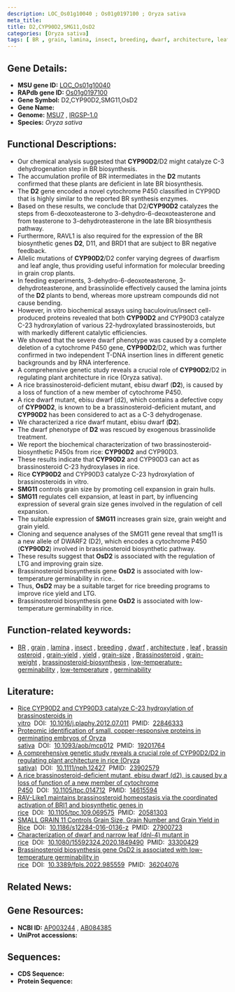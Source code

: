 ```yaml
---
description: LOC_Os01g10040 ; Os01g0197100 ; Oryza sativa
meta_title:
title: D2,CYP90D2,SMG11,OsD2
categories: [Oryza sativa]
tags: [ BR , grain, lamina, insect, breeding, dwarf, architecture, leaf, brassinosteroid, grain yield, yield, grain size, Brassinosteroid, grain weight, brassinosteroid biosynthesis, low-temperature germinability, low-temperature, germinability]
---
```


## Gene Details:
- **MSU gene ID:** [LOC_Os01g10040](http://rice.uga.edu/cgi-bin/ORF_infopage.cgi?orf=LOC_Os01g10040)  
- **RAPdb gene ID:** [Os01g0197100](https://rapdb.dna.affrc.go.jp/locus/?name=Os01g0197100)  
- **Gene Symbol:** D2,CYP90D2,SMG11,OsD2
- **Gene Name:**
- **Genome:**  [MSU7](http://rice.uga.edu/)&nbsp;,&nbsp;[IRGSP-1.0](https://rapdb.dna.affrc.go.jp/download/irgsp1.html)
- **Species:** *Oryza sativa*

## Functional Descriptions:
   - Our chemical analysis suggested that **CYP90D2**/D2 might catalyze C-3 dehydrogenation step in BR biosynthesis.
   - The accumulation profile of BR intermediates in the **D2** mutants confirmed that these plants are deficient in late BR biosynthesis.
   - The **D2** gene encoded a novel cytochrome P450 classified in CYP90D that is highly similar to the reported BR synthesis enzymes.
   - Based on these results, we conclude that D2/**CYP90D2** catalyzes the steps from 6-deoxoteasterone to 3-dehydro-6-deoxoteasterone and from teasterone to 3-dehydroteasterone in the late BR biosynthesis pathway.
   - Furthermore, RAVL1 is also required for the expression of the BR biosynthetic genes **D2**, D11, and BRD1 that are subject to BR negative feedback.
   - Allelic mutations of **CYP90D2**/D2 confer varying degrees of dwarfism and leaf angle, thus providing useful information for molecular breeding in grain crop plants.
   - In feeding experiments, 3-dehydro-6-deoxoteasterone, 3-dehydroteasterone, and brassinolide effectively caused the lamina joints of the **D2** plants to bend, whereas more upstream compounds did not cause bending.
   - However, in vitro biochemical assays using baculovirus/insect cell-produced proteins revealed that both **CYP90D2** and CYP90D3 catalyze C-23 hydroxylation of various 22-hydroxylated brassinosteroids, but with markedly different catalytic efficiencies.
   - We showed that the severe dwarf phenotype was caused by a complete deletion of a cytochrome P450 gene, **CYP90D2**/D2, which was further confirmed in two independent T-DNA insertion lines in different genetic backgrounds and by RNA interference.
   - A comprehensive genetic study reveals a crucial role of **CYP90D2**/D2 in regulating plant architecture in rice (Oryza sativa).
   - A rice brassinosteroid-deficient mutant, ebisu dwarf (**D2**), is caused by a loss of function of a new member of cytochrome P450.
   - A rice dwarf mutant, ebisu dwarf (d2), which contains a defective copy of **CYP90D2**, is known to be a brassinosteroid-deficient mutant, and **CYP90D2** has been considered to act as a C-3 dehydrogenase.
   - We characterized a rice dwarf mutant, ebisu dwarf (**D2**).
   - The dwarf phenotype of **D2** was rescued by exogenous brassinolide treatment.
   - We report the biochemical characterization of two brassinosteroid-biosynthetic P450s from rice: **CYP90D2** and CYP90D3.
   - These results indicate that **CYP90D2** and CYP90D3 can act as brassinosteroid C-23 hydroxylases in rice.
   - Rice **CYP90D2** and CYP90D3 catalyze C-23 hydroxylation of brassinosteroids in vitro.
   - **SMG11** controls grain size by promoting cell expansion in grain hulls.
   - **SMG11** regulates cell expansion, at least in part, by influencing expression of several grain size genes involved in the regulation of cell expansion.
   - The suitable expression of **SMG11** increases grain size, grain weight and grain yield.
   - Cloning and sequence analyses of the SMG11 gene reveal that smg11 is a new allele of DWARF2 (D2), which encodes a cytochrome P450 (**CYP90D2**) involved in brassinosteroid biosynthetic pathway.
   - These results suggest that **OsD2** is associated with the regulation of LTG and improving grain size.
   - Brassinosteroid biosynthesis gene **OsD2** is associated with low-temperature germinability in rice..
   - Thus, **OsD2** may be a suitable target for rice breeding programs to improve rice yield and LTG.
   - Brassinosteroid biosynthesis gene **OsD2** is associated with low-temperature germinability in rice.

## Function-related keywords:
   - [BR](/tags/BR/)&nbsp;,&nbsp;[grain](/tags/grain/)&nbsp;,&nbsp;[lamina](/tags/lamina/)&nbsp;,&nbsp;[insect](/tags/insect/)&nbsp;,&nbsp;[breeding](/tags/breeding/)&nbsp;,&nbsp;[dwarf](/tags/dwarf/)&nbsp;,&nbsp;[architecture](/tags/architecture/)&nbsp;,&nbsp;[leaf](/tags/leaf/)&nbsp;,&nbsp;[brassinosteroid](/tags/brassinosteroid/)&nbsp;,&nbsp;[grain-yield](/tags/grain-yield/)&nbsp;,&nbsp;[yield](/tags/yield/)&nbsp;,&nbsp;[grain-size](/tags/grain-size/)&nbsp;,&nbsp;[Brassinosteroid](/tags/Brassinosteroid/)&nbsp;,&nbsp;[grain-weight](/tags/grain-weight/)&nbsp;,&nbsp;[brassinosteroid-biosynthesis](/tags/brassinosteroid-biosynthesis/)&nbsp;,&nbsp;[low-temperature-germinability](/tags/low-temperature-germinability/)&nbsp;,&nbsp;[low-temperature](/tags/low-temperature/)&nbsp;,&nbsp;[germinability](/tags/germinability/)

## Literature:
   - [Rice CYP90D2 and CYP90D3 catalyze C-23 hydroxylation of brassinosteroids in vitro](https://www.doi.org/10.1016/j.plaphy.2012.07.011)&nbsp;&nbsp;DOI:&nbsp;&nbsp;[10.1016/j.plaphy.2012.07.011](https://www.doi.org/10.1016/j.plaphy.2012.07.011)&nbsp;&nbsp;PMID:&nbsp;&nbsp;[22846333](https://pubmed.ncbi.nlm.nih.gov/22846333/)
   - [Proteomic identification of small, copper-responsive proteins in germinating embryos of Oryza sativa](https://www.doi.org/10.1093/aob/mcp012)&nbsp;&nbsp;DOI:&nbsp;&nbsp;[10.1093/aob/mcp012](https://www.doi.org/10.1093/aob/mcp012)&nbsp;&nbsp;PMID:&nbsp;&nbsp;[19201764](https://pubmed.ncbi.nlm.nih.gov/19201764/)
   - [A comprehensive genetic study reveals a crucial role of CYP90D2/D2 in regulating plant architecture in rice (Oryza sativa)](https://www.doi.org/10.1111/nph.12427)&nbsp;&nbsp;DOI:&nbsp;&nbsp;[10.1111/nph.12427](https://www.doi.org/10.1111/nph.12427)&nbsp;&nbsp;PMID:&nbsp;&nbsp;[23902579](https://pubmed.ncbi.nlm.nih.gov/23902579/)
   - [A rice brassinosteroid-deficient mutant, ebisu dwarf (d2), is caused by a loss of function of a new member of cytochrome P450](https://www.doi.org/10.1105/tpc.014712)&nbsp;&nbsp;DOI:&nbsp;&nbsp;[10.1105/tpc.014712](https://www.doi.org/10.1105/tpc.014712)&nbsp;&nbsp;PMID:&nbsp;&nbsp;[14615594](https://pubmed.ncbi.nlm.nih.gov/14615594/)
   - [RAV-Like1 maintains brassinosteroid homeostasis via the coordinated activation of BRI1 and biosynthetic genes in rice](https://www.doi.org/10.1105/tpc.109.069575)&nbsp;&nbsp;DOI:&nbsp;&nbsp;[10.1105/tpc.109.069575](https://www.doi.org/10.1105/tpc.109.069575)&nbsp;&nbsp;PMID:&nbsp;&nbsp;[20581303](https://pubmed.ncbi.nlm.nih.gov/20581303/)
   - [SMALL GRAIN 11 Controls Grain Size, Grain Number and Grain Yield in Rice](https://www.doi.org/10.1186/s12284-016-0136-z)&nbsp;&nbsp;DOI:&nbsp;&nbsp;[10.1186/s12284-016-0136-z](https://www.doi.org/10.1186/s12284-016-0136-z)&nbsp;&nbsp;PMID:&nbsp;&nbsp;[27900723](https://pubmed.ncbi.nlm.nih.gov/27900723/)
   - [Characterization of dwarf and narrow leaf (dnl-4) mutant in rice](https://www.doi.org/10.1080/15592324.2020.1849490)&nbsp;&nbsp;DOI:&nbsp;&nbsp;[10.1080/15592324.2020.1849490](https://www.doi.org/10.1080/15592324.2020.1849490)&nbsp;&nbsp;PMID:&nbsp;&nbsp;[33300429](https://pubmed.ncbi.nlm.nih.gov/33300429/)
   - [Brassinosteroid biosynthesis gene OsD2 is associated with low-temperature germinability in rice](https://www.doi.org/10.3389/fpls.2022.985559)&nbsp;&nbsp;DOI:&nbsp;&nbsp;[10.3389/fpls.2022.985559](https://www.doi.org/10.3389/fpls.2022.985559)&nbsp;&nbsp;PMID:&nbsp;&nbsp;[36204076](https://pubmed.ncbi.nlm.nih.gov/36204076/)

## Related News:

## Gene Resources:
- **NCBI ID:**  [AP003244](http://www.ncbi.nlm.nih.gov/nuccore/AP003244)&nbsp;,&nbsp;[AB084385](http://www.ncbi.nlm.nih.gov/nuccore/AB084385)
- **UniProt accessions:** [](https://www.uniprot.org/uniprotkb//entry)

## Sequences:
- **CDS Sequence:**
- **Protein Sequence:**
